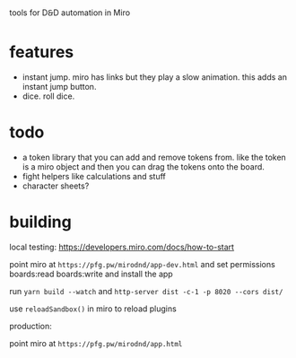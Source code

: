 tools for D🙲D automation in Miro

# features

- instant jump. miro has links but they play a slow animation. this adds an instant jump button.
- dice. roll dice.

# todo

- a token library that you can add and remove tokens from. like the token is a miro object and then you can drag the tokens onto the board.
- fight helpers like calculations and stuff
- character sheets?

# building

local testing: https://developers.miro.com/docs/how-to-start

point miro at `https://pfg.pw/mirodnd/app-dev.html` and set permissions boards:read boards:write and install the app

run `yarn build --watch` and `http-server dist -c-1 -p 8020 --cors dist/`

use `reloadSandbox()` in miro to reload plugins

production:

point miro at `https://pfg.pw/mirodnd/app.html`
